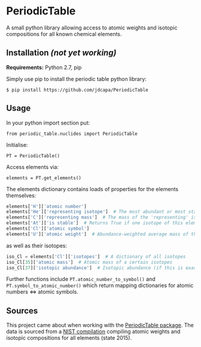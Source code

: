 PeriodicTable
======================

A small python library allowing access to atomic weights and isotopic
 compositions for all known chemical elements.

Installation *(not yet working)*
------------

**Requirements:** Python 2.7, pip

Simply use pip to install the periodic table python library:

    $ pip install https://github.com/jdcapa/PeriodicTable

Usage
-----

In your python import section put:

`from periodic_table.nuclides import PeriodicTable`

Initialise:

`PT = PeriodicTable()`

Access elements via:

`elements = PT.get_elements()`

The elements dictionary contains loads of properties for the elements
 themselves:

```python
elements['H']['atomic number'] 
elements['He']['representing isotope']  # The most abundant or most stable isotope  
elements['C']['representing mass']  # The mass of the 'representing' isotope
elements['At']['is stable']  # Returns True if one isotope of this element is stable [Also True for Th, Pa, U]
elements['Cl']['atomic symbol'] 
elements['U']['atomic weight']  # Abundance-weighted average mass of the stable isotopes
```
as well as their isotopes:

```python
iso_Cl = elements['Cl']['isotopes']  # A dictionary of all isotopes
iso_Cl[35]['atomic mass']  # Atomic mass of a certain isotopes
iso_Cl[37]['isotopic abundance']  # Isotopic abundance (if this is exactly zero it is unstable)
```

Further functions include ``PT.atomic_number_to_symbol()`` and 
 ``PT.symbol_to_atomic_number()`` which return mapping dictionaries for 
 atomic numbers <=> atomic symbols.


Sources
-------

This project came about when working with the
[PeriodicTable package](http://www.reflectometry.org/danse/elements.html).
The data is sourced from a
[NIST compilation](http://www.nist.gov/pml/data/comp.cfm)
compiling atomic weights and isotopic compositions for all elements
(state 2015).

